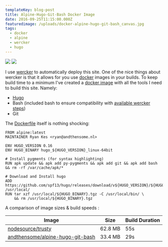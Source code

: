 ```yaml
---
templateKey: blog-post
title: Alpine-Hugo-Git-Bash Docker Image
date: 2016-09-25T11:15:00.000Z
featuredimage: /uploads/docker-alpine-hugo-git-bash_canvas.jpg
tags:
  - docker
  - alpine
  - wercker
  - hugo
---
```

[![](https://images.microbadger.com/badges/image/andthensome/alpine-hugo-git-bash.svg)](https://microbadger.com/images/andthensome/alpine-hugo-surge-git-bash "Get your own image badge on microbadger.com") [![](https://images.microbadger.com/badges/version/andthensome/alpine-hugo-surge-git-bash.svg)](https://microbadger.com/images/andthensome/alpine-hugo-git-bash "Get your own version badge on microbadger.com")​

I use [wercker](http://wercker.com) to automatically deploy this site. One of the nice things about wercker is that it allows for you use [docker](http://docker.com) images in your builds. To keep build time to a minimum I've created a [docker image](https://hub.docker.com/r/andthensome/alpine-hugo-git-bash/) with all the tools I need to build this site. Namely:

- [Hugo](https://gohugo.io)
- Bash (included bash to ensure compatibility with [available wercker steps](https://app.wercker.com/explore/steps))
- Git

The [Dockerfile](https://github.com/alrayyes/docker-alpine-hugo-git-bash/blob/master/Dockerfile) itself is nothing shocking:

```docker
FROM alpine:latest
MAINTAINER Ryan Kes <ryan@andthensome.nl>

ENV HUGO_VERSION 0.16
ENV HUGO_BINARY hugo_${HUGO_VERSION}_linux-64bit

# Install pygments (for syntax highlighting)
RUN apk update && apk add py-pygments && apk add git && apk add bash && rm -rf /var/cache/apk/*

# Download and Install hugo
ADD https://github.com/spf13/hugo/releases/download/v${HUGO_VERSION}/${HUGO_BINARY}.tgz /usr/local/
RUN tar xzf /usr/local/${HUGO_BINARY}.tgz -C /usr/local/bin/ \
	&& rm /usr/local/${HUGO_BINARY}.tgz
```

A comparison of image sizes & build speeds :

| Image | Size | Build Duration
|--------|------|----------------
| [nodesource/trusty](https://hub.docker.com/r/nodesource/trusty/) | 62.8 MB | 55s
| [andthensome/alpine-hugo-git-bash](https://hub.docker.com/r/andthensome/alpine-hugo-git-bash/) | 33.4 MB | 29s
